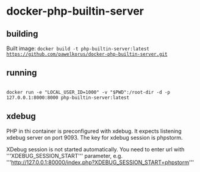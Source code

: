 # docker-php-builtin-server

## building
Built image:
<code>docker build -t php-builtin-server:latest https://github.com/pawelkorus/docker-php-builtin-server.git</code>

## running
<code>
docker run -e "LOCAL_USER_ID=1000" -v "$PWD":/root-dir -d -p 127.0.0.1:8000:8000 php-builtin-server:latest
</code>

## xdebug
PHP in thi container is preconfigured with xdebug. It expects listening xdebug server on port 9093. The key for xdebug session is phpstorm.

XDebug session is not started automatically. You need to enter url with '''XDEBUG_SESSION_START''' parameter, e.g. '''http://127.0.0.1:80000/index.php?XDEBUG_SESSION_START=phpstorm'''



